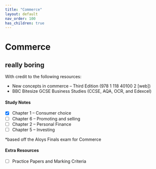 ```yaml
---
title: "Commerce"
layout: default
nav_order: 100
has_children: true
---
```


# Commerce

## really boring

With credit to the following resources:

* New concepts in commerce – Third Edition (978 1 118 40100 2 [web])
* BBC Bitesize GCSE Business Studies (CCSE, AQA, OCR, and Edexcel)

#### Study Notes

- [x] Chapter 1 – Consumer choice
- [ ] Chapter 6 – Promoting and selling
- [ ] Chapter 2 – Personal Finance
- [ ] Chapter 5 – Investing

*based off the Aloys Finals exam for Commerce

#### Extra Resources

- [ ] Practice Papers and Marking Criteria